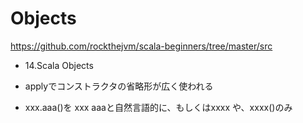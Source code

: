 # Objects

https://github.com/rockthejvm/scala-beginners/tree/master/src

* 14.Scala Objects

* applyでコンストラクタの省略形が広く使われる
* xxx.aaa()を  xxx aaaと自然言語的に、もしくはxxxx や、xxxx()のみ

